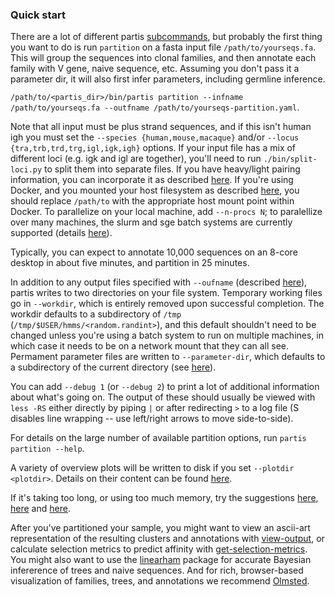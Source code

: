 ### Quick start

There are a lot of different partis [subcommands](subcommands.md), but probably the first thing you want to do is run `partition` on a fasta input file `/path/to/yourseqs.fa`.
This will group the sequences into clonal families, and then annotate each family with V gene, naive sequence, etc.
Assuming you don't pass it a parameter dir, it will also first infer parameters, including germline inference.

```/path/to/<partis_dir>/bin/partis partition --infname /path/to/yourseqs.fa --outfname /path/to/yourseqs-partition.yaml```.

Note that all input must be plus strand sequences, and if this isn't human igh you must set the `--species {human,mouse,macaque}` and/or `--locus {tra,trb,trd,trg,igl,igk,igh}` options.
If your input file has a mix of different loci (e.g. igk and igl are together), you'll need to run `./bin/split-loci.py` to split them into separate files.
If you have heavy/light pairing information, you can incorporate it as described [here](subcommands.md#paired-heavy-and-light-chains).
If you're using Docker, and you mounted your host filesystem as described [here](install.md#installation-with-docker), you should replace `/path/to` with the appropriate host mount point within Docker.
To parallelize on your local machine, add `--n-procs N`; to paralellize over many machines, the slurm and sge batch systems are currently supported (details [here](parallel.md)).

Typically, you can expect to annotate 10,000 sequences on an 8-core desktop in about five minutes, and partition in 25 minutes.

In addition to any output files specified with `--oufname` (described [here](output-formats.md)), partis writes to two directories on your file system.
Temporary working files go in `--workdir`, which is entirely removed upon successful completion.
The workdir defaults to a subdirectory of `/tmp` (`/tmp/$USER/hmms/<random.randint>`), and this default shouldn't need to be changed unless you're using a batch system to run on multiple machines, in which case it needs to be on a network mount that they can all see.
Permament parameter files are written to `--parameter-dir`, which defaults to a subdirectory of the current directory (see [here](subcommands.md#cache-parameters)).

You can add `--debug 1` (or `--debug 2`) to print a lot of additional information about what's going on.
The output of these should usually be viewed with `less -RS` either directly by piping `|` or after redirecting `>` to a log file (S disables line wrapping -- use left/right arrows to move side-to-side).

For details on the large number of available partition options, run `partis partition --help`.

A variety of overview plots will be written to disk if you set `--plotdir <plotdir>`. Details on their content can be found [here](plotting.md).

If it's taking too long, or using too much memory, try the suggestions [here](subcommands.md#partition), [here](parallel.md) and [here](https://groups.google.com/forum/#!topic/partis/1IEfLapbStw).

After you've partitioned your sample, you might want to view an ascii-art representation of the resulting clusters and annotations with [view-output](subcommands.md#view-output), or calculate selection metrics to predict affinity with [get-selection-metrics](subcommands.md#get-selection-metrics).
You might also want to use the [linearham](https://github.com/matsengrp/linearham/) package for accurate Bayesian infererence of trees and naive sequences.
And for rich, browser-based visualization of families, trees, and annotations we recommend [Olmsted](https://github.com/matsengrp/olmsted/).
